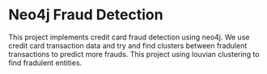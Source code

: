 # Neo4j Fraud Detection
This project implements credit card fraud detection using neo4j. We use credit card transaction data and try and find clusters between fradulent transactions to predict more frauds.
This project using louvian clustering to find fradulent entities.
